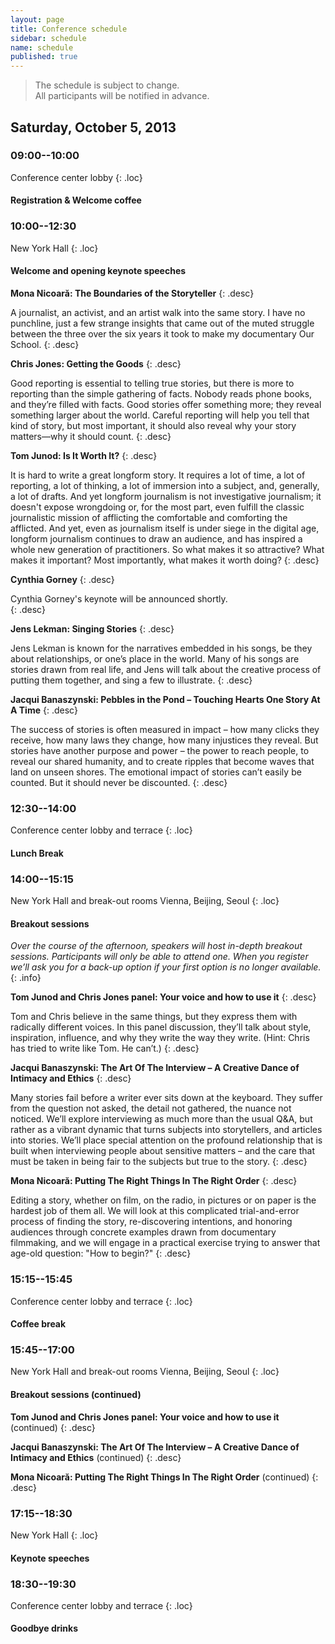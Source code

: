 ```yaml
---
layout: page
title: Conference schedule
sidebar: schedule
name: schedule
published: true
---
```


> The schedule is subject to change.  
All participants will be notified in advance.

## Saturday, October 5, 2013

### 09:00--10:00
Conference center lobby
{: .loc}

#### Registration & Welcome coffee

### 10:00--12:30
New York Hall
{: .loc}

#### Welcome and opening keynote speeches

**Mona Nicoară: The Boundaries of the Storyteller**
{: .desc}

A journalist, an activist, and an artist walk into the same story. I have no punchline, just a few strange insights that came out of the muted struggle between the three over the six years it took to make my documentary Our School. 
{: .desc}

**Chris Jones: Getting the Goods**
{: .desc}

Good reporting is essential to telling true stories, but there is more to reporting than the simple gathering of facts. Nobody reads phone books, and they’re filled with facts. Good stories offer something more; they reveal something larger about the world. Careful reporting will help you tell that kind of story, but most important, it should also reveal why your story matters—why it should count.
{: .desc}

**Tom Junod: Is It Worth It?**
{: .desc}

It is hard to write a great longform story. It requires a lot of time, a lot of reporting, a lot of thinking, a lot of immersion into a subject, and, generally, a lot of drafts. And yet longform journalism is not investigative journalism; it doesn't expose wrongdoing or, for the most part, even fulfill the classic journalistic mission of afflicting the comfortable and comforting the afflicted. And yet, even as journalism itself is under siege in the digital age, longform journalism continues to draw an audience, and has inspired a whole new generation of practitioners. So what makes it so attractive? What makes it important? Most importantly, what makes it worth doing?
{: .desc}

**Cynthia Gorney**
{: .desc}

Cynthia Gorney's keynote will be announced shortly.  
{: .desc}

**Jens Lekman: Singing Stories**
{: .desc}

Jens Lekman is known for the narratives embedded in his songs, be they about relationships, or one’s place in the world. Many of his songs are stories drawn from real life, and Jens will talk about the creative process of putting them together, and sing a few to illustrate.
{: .desc}

**Jacqui Banaszynski: Pebbles in the Pond – Touching Hearts One Story At A Time**
{: .desc}

The success of stories is often measured in impact – how many clicks they receive, how many laws they change, how many injustices they reveal. But stories have another purpose and power – the power to reach people, to reveal our shared humanity, and to create ripples that become waves that land on unseen shores. The emotional impact of stories can’t easily be counted. But it should never be discounted.
{: .desc}



### 12:30--14:00
Conference center lobby and terrace
{: .loc}

#### Lunch Break


### 14:00--15:15
New York Hall and break-out rooms Vienna, Beijing, Seoul
{: .loc}

#### Breakout sessions
*Over the course of the afternoon, speakers will host in-depth breakout sessions. Participants will only be able to attend one. When you register we’ll ask you for a back-up option if your first option is no longer available.*
{: .info}

**Tom Junod and Chris Jones panel: Your voice and how to use it**
{: .desc}

Tom and Chris believe in the same things, but they express them with radically different voices. In this panel discussion, they’ll talk about style, inspiration, influence, and why they write the way they write. (Hint: Chris has tried to write like Tom. He can’t.)
{: .desc}

**Jacqui Banaszynski: The Art Of The Interview – A Creative Dance of Intimacy and Ethics**
{: .desc}

Many stories fail before a writer ever sits down at the keyboard. They suffer from the question not asked, the detail not gathered, the nuance not noticed. We’ll explore interviewing as much more than the usual Q&A, but rather as a vibrant dynamic that turns subjects into storytellers, and articles into stories. We’ll place special attention on the profound relationship that is built when interviewing people about sensitive matters – and the care that must be taken in being fair to the subjects but true to the story.
{: .desc}

**Mona Nicoară: Putting The Right Things In The Right Order**
{: .desc}

Editing a story, whether on film, on the radio, in pictures or on paper is the hardest job of them all. We will look at this complicated trial-and-error process of finding the story, re-discovering intentions, and honoring audiences through concrete examples drawn from documentary filmmaking, and we will engage in a practical exercise trying to answer that age-old question: "How to begin?"
{: .desc}


### 15:15--15:45
Conference center lobby and terrace
{: .loc}

#### Coffee break

### 15:45--17:00
New York Hall and break-out rooms Vienna, Beijing, Seoul
{: .loc}

#### Breakout sessions (continued)


**Tom Junod and Chris Jones panel: Your voice and how to use it** (continued)
{: .desc}

**Jacqui Banaszynski: The Art Of The Interview – A Creative Dance of Intimacy and Ethics** (continued)
{: .desc}

**Mona Nicoară: Putting The Right Things In The Right Order** (continued)
{: .desc}



### 17:15--18:30
New York Hall
{: .loc}

#### Keynote speeches

### 18:30--19:30
Conference center lobby and terrace
{: .loc}

#### Goodbye drinks
